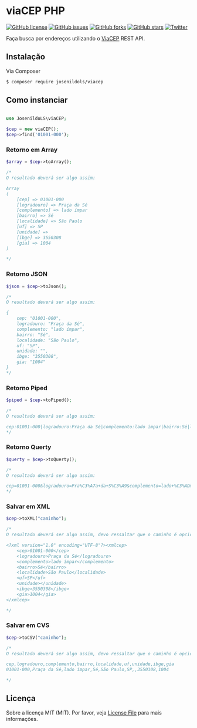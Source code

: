 # viaCEP PHP
[![GitHub license](https://img.shields.io/github/license/JosenildoLS/viaCEP.svg?style=flat-square)](https://github.com/JosenildoLS/viaCEP/blob/master/LICENSE)
[![GitHub issues](https://img.shields.io/github/issues/JosenildoLS/viaCEP.svg?style=flat-square)](https://github.com/JosenildoLS/viaCEP/issues)
[![GitHub forks](https://img.shields.io/github/forks/JosenildoLS/viaCEP.svg?style=flat-square)](https://github.com/JosenildoLS/viaCEP/network)
[![GitHub stars](https://img.shields.io/github/stars/JosenildoLS/viaCEP.svg?style=flat-square)](https://github.com/JosenildoLS/viaCEP/stargazers)
[![Twitter](https://img.shields.io/twitter/url/https/github.com/JosenildoLS/viaCEP.svg?style=social&style=flat-square)](https://twitter.com/intent/tweet?text=Wow:&url=https%3A%2F%2Fgithub.com%2FJosenildoLS%2FviaCEP)

Faça busca por endereços utilizando o [ViaCEP](https://viacep.com.br) REST API.

## Instalação

Via Composer

``` bash
$ composer require josenildols/viacep
```

## Como instanciar

``` php

use JosenildoLS\viaCEP;

$cep = new viaCEP();
$cep->find('01001-000');

```

### Retorno em Array

``` php
$array = $cep->toArray();

/*
O resultado deverá ser algo assim:

Array
(
    [cep] => 01001-000
    [logradouro] => Praça da Sé
    [complemento] => lado ímpar
    [bairro] => Sé
    [localidade] => São Paulo
    [uf] => SP
    [unidade] =>
    [ibge] => 3550308
    [gia] => 1004
)

*/
```

### Retorno JSON

``` php
$json = $cep->toJson();

/*
O resultado deverá ser algo assim:

{
    cep: "01001-000",
    logradouro: "Praça da Sé",
    complemento: "lado ímpar",
    bairro: "Sé",
    localidade: "São Paulo",
    uf: "SP",
    unidade: "",
    ibge: "3550308",
    gia: "1004"
}
*/
```

### Retorno Piped

``` php
$piped = $cep->toPiped();

/*
O resultado deverá ser algo assim:

cep:01001-000|logradouro:Praça da Sé|complemento:lado ímpar|bairro:Sé|localidade:São Paulo|uf:SP|unidade:|ibge:3550308|gia:1004
*/
```

### Retorno Querty

``` php
$querty = $cep->toQuerty();

/*
O resultado deverá ser algo assim:

cep=01001-000&logradouro=Pra%C3%A7a+da+S%C3%A9&complemento=lado+%C3%ADmpar&bairro=S%C3%A9&localidade=S%C3%A3o+Paulo&uf=SP&unidade=&ibge=3550308&gia=1004
*/
```

### Salvar em XML

``` php
$cep->toXML("caminho");

/*
O resultado deverá ser algo assim, devo ressaltar que o caminho é opcional:

<?xml version="1.0" encoding="UTF-8"?><xmlcep>
	<cep>01001-000</cep>
	<logradouro>Praça da Sé</logradouro>
	<complemento>lado ímpar</complemento>
	<bairro>Sé</bairro>
	<localidade>São Paulo</localidade>
	<uf>SP</uf>
	<unidade></unidade>
	<ibge>3550308</ibge>
	<gia>1004</gia>
</xmlcep>

*/
```

### Salvar em CVS

``` php
$cep->toCSV("caminho");

/*
O resultado deverá ser algo assim, devo ressaltar que o caminho é opcional:

cep,logradouro,complemento,bairro,localidade,uf,unidade,ibge,gia
01001-000,Praça da Sé,lado ímpar,Sé,São Paulo,SP,,3550308,1004

*/
```


## Licença

Sobre a licença MIT (MIT). Por favor, veja [License File](LICENSE.md) para mais informações.

